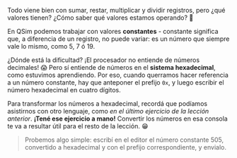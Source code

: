Todo viene bien con sumar, restar, multiplicar y dividir registros, pero ¿qué valores tienen? ¿Cómo saber qué valores estamos operando? :thought_balloon:

En QSim podemos trabajar con valores **constantes** - constante significa que, a diferencia de un registro, no puede variar: es un número que siempre vale lo mismo, como 5, 7 ó 19.

¿Dónde está la dificultad? ¡El procesador no entiende de números decimales! :scream: Pero sí entiende de números en el **sistema hexadecimal**, como estuvimos aprendiendo. Por eso, cuando querramos hacer referencia a un número constante, hay que anteponer el prefijo `0x`, y luego escribir el número hexadecimal en cuatro dígitos.

Para transformar los números a hexadecimal, recordá que podíamos asistirnos con otro lenguaje, como *en el último ejercicio de la lección anterior*. **¡Tené ese ejercicio a mano!** Convertir los números en esa consola te va a resultar útil para el resto de la lección. :grin:

> Probemos algo simple: escribí en el editor el número constante 505, convertido a hexadecimal y con el prefijo correspondiente, y envialo.
